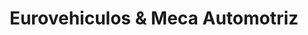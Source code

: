 ---
title: "Eurovehiculos & Meca Automotriz"
url: /quito/eurovehiculos-und-meca-automotriz/
shop: reparación de automóviles
---